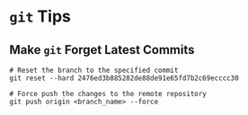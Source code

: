 # `git` Tips

## Make `git` Forget Latest Commits
```
# Reset the branch to the specified commit
git reset --hard 2476ed3b885282de88de91e65fd7b2c69ecccc30

# Force push the changes to the remote repository
git push origin <branch_name> --force
```
